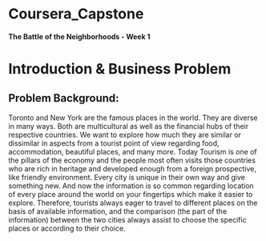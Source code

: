 # Coursera_Capstone
<h4>The Battle of the Neighborhoods - Week 1</h4>

<h1>Introduction & Business Problem</h1>

<h2>Problem Background:</h2>
<p>Toronto and New York are the famous places in the world. 
They are diverse in many ways. Both are multicultural as well as the financial hubs of their respective countries.
We want to explore how much they are similar or dissimilar in aspects from a tourist point of view regarding food, 
accommodation, beautiful places, and many more.
Today Tourism is one of the pillars of the economy and the people most often visits those countries who are rich in heritage
and developed enough from a foreign prospective, like friendly environment. 
Every city is unique in their own way and give something new.
And now the information is so common regarding location of every place around the world on your fingertips which make it easier to explore.
Therefore, tourists always eager to travel to different places on the basis of available information, 
and the comparison (the part of the information) between the two cities always assist to choose the specific places or
according to their choice.</p>
